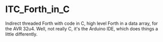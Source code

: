 # ITC_Forth_in_C
Indirect threaded Forth with code in C, high level Forth in a data array, for the AVR 32u4.
Well, not really C, it's the Arduino IDE, which does things a little differently.
